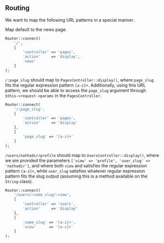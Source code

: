 ## Routing
We want to map the following URL patterns in a special manner.

Map default to the news page.
```php
Router::connect(
    '/',
    [
        'controller' => 'pages',
        'action'     => 'display',
        'news'
    ]
);
```

`/:page_slug` should map to `PagesController::display()`, where `page_slug` fits the regular expression pattern `[a-z]+`. Additionally, using this URL pattern, we should be able to access the `page_slug` argument through `$this->request->params` in the `PagesController`.
```php
Router::connect(
    '/:page_slug',
    [
        'controller' => 'pages',
        'action'     => 'display'
    ],
    [
        'page_slug' => '[a-z]+'
    ]
);
```

`/users/nathadir/profile` should map to `UsersController::display()`, where we are provided the parameters `['view' => 'profile', 'user_slug' => 'nathadir']`, and where both `view` and satisfies the regular expression pattern `[a-z]+`, while `user_slug` satisfies whatever regular expression pattern fits the slug output (assuming this is a method available on the `String` class).
```php
Router::connect(
    '/users/:name_slug/:view',
    [
        'controller' => 'users',
        'action'     => 'display'
    ],
    [
        'name_slug' => '[a-z]+',
        'view'      => '[a-z]+'
    ]
);
```